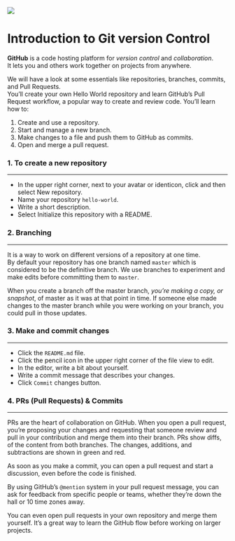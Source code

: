 
![](https://img.shields.io/badge/DSC-Kabarak-blue.svg)   

# Introduction to Git version Control

**GitHub** is a code hosting platform for _version control_ and _collaboration_.  
It lets you and others work together on projects from anywhere.

We will have a look at some essentials like repositories, branches, commits, and Pull Requests.  
You’ll create your own Hello World repository and learn GitHub’s Pull Request workflow, a popular way to create and review code.
You’ll learn how to:  

1. Create and use a repository.  
2. Start and manage a new branch. 
3. Make changes to a file and push them to GitHub as commits.  
4. Open and merge a pull request.  

### 1. To create a new repository
___________
- In the upper right corner, next to your avatar or identicon, click  and then select New repository.
- Name your repository `hello-world`.
- Write a short description.
- Select Initialize this repository with a README.  

### 2. Branching  
___________
It is a way to work on different versions of a repository at one time.   
By default your repository has one branch named `master` which is considered to be the definitive branch. 
We use branches to experiment and make edits before committing them to `master`.

When you create a branch off the master branch, _you’re making a copy, or snapshot_, of master as it was at that point in time. 
If someone else made changes to the master branch while you were working on your branch, you could pull in those updates.

### 3. Make and commit changes
___________
- Click the `README.md` file.
- Click the  pencil icon in the upper right corner of the file view to edit.
- In the editor, write a bit about yourself.
- Write a commit message that describes your changes.
- Click `Commit` changes button.
### 4. PRs (Pull Requests) & Commits 
___________
PRs are the heart of collaboration on GitHub. 
When you open a pull request, you’re proposing your changes and requesting that someone review and pull in your contribution and merge them into their branch. 
PRs show diffs, of the content from both branches. 
The changes, additions, and subtractions are shown in green and red.

As soon as you make a commit, you can open a pull request and start a discussion, even before the code is finished.

By using GitHub’s `@mention` system in your pull request message, you can ask for feedback from specific people or teams, whether they’re down the hall or 10 time zones away.

You can even open pull requests in your own repository and merge them yourself. It’s a great way to learn the GitHub flow before working on larger projects.
